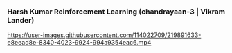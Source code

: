 ### Harsh Kumar Reinforcement Learning (chandrayaan-3 | Vikram Lander)

https://user-images.githubusercontent.com/114022709/219891633-e8eead8e-8340-4023-9924-994a9354eac6.mp4


